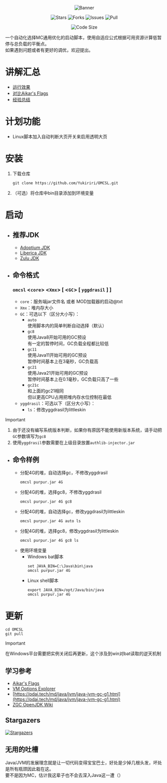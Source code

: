 <div align="center">

![Banner](https://socialify.git.ci/Yukiriri/OMCSL/image?description=1&language=1&name=1&owner=1&pattern=Circuit%20Board&theme=Auto)

![Stars](https://img.shields.io/github/stars/Yukiriri/OMCSL?style=for-the-badge)
![Forks](https://img.shields.io/github/forks/Yukiriri/OMCSL?style=for-the-badge)
![Issues](https://img.shields.io/github/issues/Yukiriri/OMCSL?style=for-the-badge)
![Pull](https://img.shields.io/github/issues-pr/Yukiriri/OMCSL?style=for-the-badge)

![Code Size](https://img.shields.io/github/languages/code-size/Yukiriri/OMCSL?style=for-the-badge)

</div>

一个自动化选择MC通用优化的启动脚本，使用自适应公式根据可用资源计算低暂停与总负载的平衡点。  
如果遇到问题或者有更好的调优，欢迎提出。  

# 讲解汇总
- [运行效果](./md/test-summary.md)
- [对比Aikar's Flags](./md/aikar-g1gc.md)
- [经验总结](./md/my-gc.md)

# 计划功能
- Linux脚本加入自动判断大页开关来启用透明大页

# 安装
1. 下载仓库
    ```
    git clone https://github.com/Yukiriri/OMCSL.git
    ```
2. （可选）将仓库中bin目录添加到环境变量

# 启动
- ## 推荐JDK
    - [Adoptium JDK](https://adoptium.net/zh-CN/temurin/releases/)
    - [Liberica JDK](https://bell-sw.com/pages/downloads/)
    - [Zulu JDK](https://www.azul.com/downloads/?package=jdk#zulu)

- ## 命令格式
    ### `omcsl` \<`core`\> \<`Xmx`\> [ \<`GC`\> [ `yggdrasil` ] ]
    - `core`：服务端jar文件名 或者 MOD加载器的启动@txt
    - `Xmx`：堆内存大小
    - `GC`：可选以下（区分大小写）：
        - `auto`  
            使用脚本内的简单判断自动选择（默认）  
        - `gc8`  
            使用Java8开始可用的GC预设  
            有一定的暂停时间，GC负载全程都比较低  
        - `gc11`  
            使用Java11开始可用的GC预设  
            暂停时间基本上在3毫秒，GC负载高  
        - `gc21`  
            使用Java21开始可用的GC预设  
            暂停时间基本上在0.1毫秒，GC负载只高了一些  
        - `gc21c`  
            和上面的gc21相同  
            但以更高CPU占用把堆内存水位控制在最低  
    - `yggdrasil`：可选以下（区分大小写）：  
        - `ls`：修改yggdrasil为littleskin  

> [!IMPORTANT]  
> 1. 由于还没有编写系统版本判断，如果你有原因不能使用新版本系统，请手动把`GC`参数填写为`gc8`  
> 2. 使用`yggdrasil`参数需要在上级目录放置`authlib-injector.jar`  

- ## 命令样例
    - 分配4G的堆，自动选择gc，不修改yggdrasil
        ```
        omcsl purpur.jar 4G
        ```
    - 分配4G的堆，选择gc8，不修改yggdrasil
        ```
        omcsl purpur.jar 4G gc8
        ```
    - 分配4G的堆，自动选择gc，修改yggdrasil为littleskin
        ```
        omcsl purpur.jar 4G auto ls
        ```
    - 分配4G的堆，选择gc8，修改yggdrasil为littleskin
        ```
        omcsl purpur.jar 4G gc8 ls
        ```
    - 使用环境变量
        - Windows bat脚本
            ```
            set JAVA_BIN=C:\Java\bin\java
            omcsl purpur.jar 4G
            ```
        - Linux shell脚本
            ```
            export JAVA_BIN=/opt/Java/bin/java
            omcsl purpur.jar 4G
            ```

# 更新
```
cd OMCSL
git pull
```
> [!IMPORTANT]  
> 在Windows平台需要把实例关闭后再更新，这个涉及到win对bat读取的逆天机制  

## 学习参考
- [Aikar's Flags](https://aikar.co/2018/07/02/tuning-the-jvm-g1gc-garbage-collector-flags-for-minecraft)
- [VM Options Explorer](https://chriswhocodes.com/vm-options-explorer.html)
- [https://pdai.tech/md/java/jvm/java-jvm-gc-g1.html](https://pdai.tech/md/java/jvm/java-jvm-gc-g1.html)
- [ZGC OpenJDK Wiki](https://wiki.openjdk.org/display/zgc)

## Stargazers
[![Stargazers](https://starchart.cc/Yukiriri/OMCSL.svg?variant=adaptive)](https://starchart.cc/Yukiriri/OMCSL)

## 无用的吐槽
Java/JVM的发展理念就是让一切代码变得宝宝巴士，好处是少掉几根头发，坏处是所有瓶颈因此栽在这。  
要不是因为MC，估计我这辈子也不会去深入Java这一遭（）  
